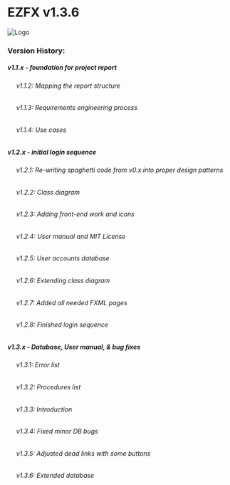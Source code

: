 # EZFX v1.3.6


![Logo](https://i.imgur.com/Yk6R2Hv.png)

### Version History:
##### v1.1.x - foundation for project report
  ###### &nbsp;&nbsp;&nbsp;&nbsp; v1.1.2: Mapping the report structure
  ###### &nbsp;&nbsp;&nbsp;&nbsp; v1.1.3: Requirements engineering process
  ###### &nbsp;&nbsp;&nbsp;&nbsp; v1.1.4: Use cases
##### v1.2.x - initial login sequence
   ###### &nbsp;&nbsp;&nbsp;&nbsp; v1.2.1: Re-writing spaghetti code from v0.x into proper design patterns
   ###### &nbsp;&nbsp;&nbsp;&nbsp; v1.2.2: Class diagram
   ###### &nbsp;&nbsp;&nbsp;&nbsp; v1.2.3: Adding front-end work and icons
   ###### &nbsp;&nbsp;&nbsp;&nbsp; v1.2.4: User manual and MIT License
   ###### &nbsp;&nbsp;&nbsp;&nbsp; v1.2.5: User accounts database
   ###### &nbsp;&nbsp;&nbsp;&nbsp; v1.2.6: Extending class diagram
   ###### &nbsp;&nbsp;&nbsp;&nbsp; v1.2.7: Added all needed FXML pages
   ###### &nbsp;&nbsp;&nbsp;&nbsp; v1.2.8: Finished login sequence
##### v1.3.x - Database, User manual, & bug fixes
   ###### &nbsp;&nbsp;&nbsp;&nbsp; v1.3.1: Error list
   ###### &nbsp;&nbsp;&nbsp;&nbsp; v1.3.2: Procedures list
   ###### &nbsp;&nbsp;&nbsp;&nbsp; v1.3.3: Introduction
   ###### &nbsp;&nbsp;&nbsp;&nbsp; v1.3.4: Fixed minor DB bugs
   ###### &nbsp;&nbsp;&nbsp;&nbsp; v1.3.5: Adjusted dead links with some buttons
   ###### &nbsp;&nbsp;&nbsp;&nbsp; v1.3.6: Extended database
   
   

